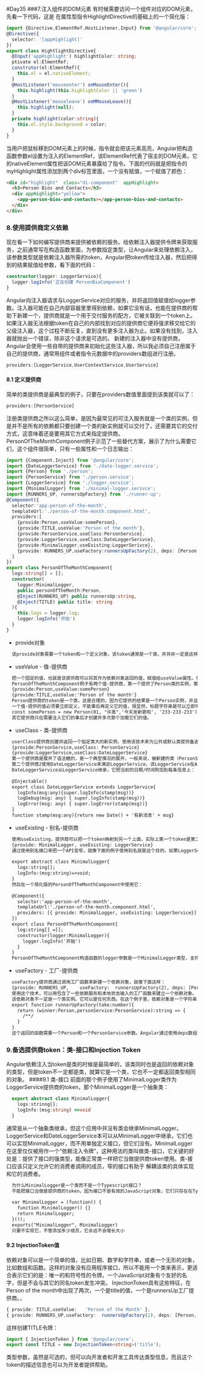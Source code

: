 #Day35
###7.注入组件的DOM元素
  有时候需要访问一个组件对应的DOM元素，先看一下代码，这是 在属性型指令HighlightDirective的基础上的一个简化版：
```typescript
import {Directive,ElementRef,HostListener,Input} from '@angular/core';
@Directive({
  selector: '[appHighlight]'
})
export class HightlightDirective{
  @Input('appHighlight') highlightColor: string;
  ptivate el:ElmentRef;
  construtor(el:ElmentRef){
    this.el = el.nativeElement;
  }
  @HostListener('mouseenter') onMouseEnter(){
    this.highlight(this.highlightColor || 'green')
  }
  @HostListener('mouseleave') onMMouseLeave(){
    this.highlight(null);
  }
  private highlight(color:string){
    this.el.style.background = color;
  }
}
```
  当用户把鼠标移到DOM元素上的时候，指令就会把该元素高亮，Angular把构造函数参数el设置为注入的ElementRef，该ElementRef代表了宿主的DOM元素，它的nativeElement属性把该DOM元素暴露给了指令。下面的代码就是把指令的myHighlight属性添加到两个div标签里面，一个没有赋值，一个赋值了颜色：
```html
<div id="highlight"  class="di-component"  appHighlight>
  <h3>Person Bios and Contacts</h3>
  <div appHighlight="yellow">
    <app-person-bios-and-contacts></app-person-bios-and-contacts>
  </div>
</div>
```
### 8.使用提供商定义依赖
  现在看一下如何编写提供商来提供被依赖的服务。给依赖注入器提供令牌来获取服务，之前通常写在构造函数里面，为参数指定类型，让Angular来处理依赖注入，该参数类型就是依赖注入器所需的token，Angular把token传给注入器，然后把得到的结果赋值给参数，看下面的代码：
```typescript
constructor(logger: LoggerService){
  logger.logInfo('正在创建 PersonBioComponent')
}
```
  Angular向注入器请求与LoggerService对应的服务，并将返回值赋值给logger参数。注入器可能在自己内部容器里里得到依赖，如果它没有话，也能在提供商的帮助下新建一个，提供商就是一个用于交付服务的配方，它被关联到一个token上。如果注入器无法根据token在自己的内部找到对应的提供商它便将强求移交给它的父级注入器，这个过程不断反复，直到没有更多注入器为止。如果没有找到，注入器就抛出一个错误，除非这个请求是可选的。
  新建的注入器中没有提供商，Angular会使用一些自带的提供商来初始化这些注入器，所以我必须自己注册属于自己的提供商，通常用组件或者指令元数据中的providers数组进行注册。
```typescript
providers:[LoggerService,UserContextService,UserService]
```
#### 8.1 定义提供商
  简单的类提供商是最典型的例子，只要在providers数值里面提到该类就可以了：
```typescript
providers:[PersonService]
```
  注册类提供商之所以这么简单，是因为最常见的可注入服务就是一个类的实例，但是并不是所有的依赖都只要创建一个类的新实例就可以交付了，还需要其它的交付方式，这意味着还是要用其它方式来指定提供商。
  PersonOfTheMonthComponent例子示范了一些替代方案，展示了为什么需要它们，这个组件很简单，只有一些属性和一个日志输出：
```typescript
import {Component,Inject} from '@angular/core';
import {DateLoggerService} from './date-logger.service';
import {Person} from './person';
import {PersonService} from './person.service';
import {LoggerService} from './logger.service';
import {MinimalLogger} from './minimal-logger.serivce';
import {RUNNERS_UP, runnersUpFactory} from './runner-up';
@Component({
  selector:'app-person-of-the-month',
  templateUrl:'./person-of-the-month.component.html',
  providers:[
    {provide:Person,useValue:somePerson},
    {provide:TITLE,useValue:'Person of the month'},
    {provide:PersonService,useClass:PersonService},
    {provide:LoggerService,useClass:DateLoggerSerivce},
    {provide:MinimalLogger,useExisting:LoggerSerivce},
    {provide: RUNNERS_UP,useFactory:runnersUpFactory(2), deps: [Person,PersonService]}
  ]
})
export class PersonOfTheMonthComponent{
  logs:string[] = [];
  constructor(
  	logger:MinimalLogger,
  	public personOfTheMonth:Person,
  	@Inject(RUNNERS_UP) public runnersUp:string,
  	@Inject(TITLE) public title: string
  ){
    this.logs = logger.log;
    logger.logInfo('开始')
  }
}
```
  - provide对象
```txt
  该provide对象需要一个token和一个定义对象，该token通常是一个类，并并非一定是这样。该定义对象有一个必填属性就是useValue，用来标识该提供商会如何新建和返回该服务的单例对象。
```
  - useValue - 值-提供商
```txt
  把一个固定的值，也就是该提供商可以将其作为依赖对象返回的值，赋值给useValue属性。使用该技巧来进行运行期常量设置，比如网站的基础地址和功能标志等，通常都是在单元测试中使用值-提供商，用一个假的或模仿的服务来取代一个生产环境的服务。
  PersonOfTheMonthComponent例子有两个值-提供商，第一个提供了Person类的实例，第二个指定了一个字符串资源：
  {provide:Person,useValue:somePerson}
  {provide:TITLE,useValue:'Person of the month'}
  Person提供商的token是一个类，这是合理的，因为它提供的结果是一个Person实例，并且被注入该英雄的消费者也需要知道它类型信息。TITLE提供商的token不是一个类，它是一个特别类型的提供商查询建叫做Injection Token，我可以把InjectionToken用作任何类型的提供商的令牌，但是它在依赖是简单类型的字符串、数字或者函数的时候会特别有帮助。
  一个值-提供的值必须要立即定义，不能事后再定义它的值，很显然，标题字符串是可以立即可用的，这个例子的somePerson变量是以前在下面这个文件中定义的：
  const somePerson = new Person(01, "许嵩",'今天发新歌啦', '233-233-233')
  其它提供商只在需要注入它们的事后才创建并多次那个加载它们的值。
```
  - useClass - 类-提供商
```txt
  userClass提供商创建并返回一个指定类大的新实例，使用该技术来为公共或默认类提供备选实现。该替代品能实现有一个不同的策略，比如拓展默认类或者在测试的事后假冒真实类。看一下刚刚PersonOfTheMMonthComponent里的例子：
  {provide:PersonService,useClass: PersonService}
  {provide:LoggerService,useClass:DateLoggerService}
  第一个提供商是展开了语法糖的，是一个典型情况的展开，一般来说，被新建的类（PersonService）同时也是该提供商的注入令牌，这里用完整形态来编写它，来反衬受欢迎的缩写形式。
  第二个提供商2使用DateLoggerService来满足LoggerService，该LoggerService在AppComponent级别已经被注册，当这个组件要求LoggerService的时候，它得到的却是DateLoggerService服务。 这个组件及其子组件会得到DateLoggerService实例，这个组件树之外的组件得到的仍是LoggerService实例。
  DateLoggerService从LoggerService继承，它把当前的日期/时间附加到每条信息上：
  
  @Injectable()
  export class DateLoggerService extends LoggerService{
    logInfo(msg:any){super.logInfo(stamp(msg))}
    logDebug(msg: any) { super.logInfo(stamp(msg))}
    logError(msg: any) { super.logError(stamp(msg))}
  }
  function stamp(msg:any){return new Date() + '有新消息' + msg}
```
  - useExisting - 别名-提供商
```txt
  使用useExisting，提供商可以把一个token映射到另一个上面，实际上第一个token是第二个token所对应的服务的别名，创造了访问同一个服务对象的两种方法。
  {provide: MinimalLogger, useExisting: LoggerService}
  通过使用别名接口来把一个API变窄，就像下面的例子使用别名就是这个目的。如果LoggerService有个很大的API接口虽然它只有三个接口一个属性，通过使用MinimalLogger类-接口别名，就能成功的把这个API接口缩小到只暴露两个成员：
  
  export abstract class MinimalLogger{
    logs:string[];
    logInfo:(msg:string)=>void;
  }
  然后在一个简化版的PersonOfTheMonthComponent中使用它：
  
  @Component({
    selector:'app-person-of-the-month',
    templateUrl:'./person-of-the-month.component.html',
    providers: [{ provide: MinimalLogger, useExisting: LoggerService}]
  })
  export class PersonOfTheMonthComponent{
    log:string[] =[];
    constructor(logger:MinimalLogger){
      logger.logInfo('开始')
    }
  }
  PersonOfTheMonthComponent构造函数的logger参数是一个MinimalLogger类型，支持Typescript的编辑器里面就会只看到两个成员logs和logInfo。实际上，Angular确实想把logger参数设置为注入器里LoggerService的完整版本，只是在之前的提供商注册里使用了useClass，所以该完整版本被DateLoggerService取代了。
```
  - useFactory - 工厂-提供商
```txt
  useFactory提供商通过调用工厂函数来新建一个依赖对象，就像下面这样：
  {provide: RUNNERS_UP,    useFactory:  runnersUpFactory(2), deps: [Person, PersonService]}
  使用这个技术，可以用包含了一些依赖服务和本地状态输入的工厂函数来建立一个依赖对象。
  该依赖对象不一定是一个类实例。它可以是任何东西。在这个例子里，依赖对象是一个字符串，代表了本月第二人物的名字。本地状态是数字 2，该组件应该显示的人物的个数。它就会立刻用 2 来执行 runnersUpFactory。runnersUpFactory 自身不是提供商工厂函数。真正的提供商工厂函数是 runnersUpFactory 返回的函数。
  export function runnerUpFactory(take:number){
    return (winner:Person,personService:PersonService):string => {
      /**/
    }
  }
  这个返回的函数需要一个Person和一个PersonService参数。Angular通过使用deps数组中的两个token，来识别注入的值，用来提供这些参数。这两个deps值是供注入器使用的token，用来提供工厂函数的依赖。一些内部工作后，这个函数返回名字字符串，Angular将其注入到PersonOfTheMonthComponent组件的runnersUp参数里。
```
### 9.备选提供商token：类-接口和Injection Token
  Angular依赖注入当token是类的时候是最简单的，该类同时也是返回的依赖对象的类型，但是token不一定都是类，就算它是一个类，它也不一定都返回类型相同的对象。
####9.1 类-接口
  前面的那个例子使用了MinimalLogger类作为LoggerService提供商的token，那个MinimalLogger是一个抽象类：
```typescript
  export abstract class MinimalLogger{
    logs:strinng[];
    logInfo:(msg:string) =>void
  }
```
  通常是从一个抽象类继承，但这个应用中并没有类会继承MinimalLogger。LoggerService和DateLoggerService本可以从MinimalLogger中继承，它们也可以实现MinimalLogger，而不用单独定义接口，但它们没有。MinimalLogger在这里仅仅被用作一个“依赖注入令牌”，这种用法的类叫做类-接口，它关键的好处是：提供了接口的强类型，能像正常类一样把它当做提供商token使用。类-接口应该只定义允许它的消费者调用的成员，窄的接口有助于 解耦该类的具体实现和它的消费者。
```txt
  为什么MinimalLogger是一个类而不是一个Typescript接口？
  不能把接口当做是提供商的token，因为接口不是有效的JavaScript对象，它们只存在在Typescript大的设计空间里，它们会在被编译为JavaScript之后消失，一个提供商token必须是一个真实的JavaScript对象上提供类似于接口的特性，一个真实的类会占用内存，该类应用没有具体的实现，MinimalLogger会被转译成下面这段没有优化过的，尚未最小化的JavaScript：
  
  var MinimalLogger = (function() {
    function MinimalLogger() {}
    return MinimalLogger;
  }());
  exports("MinimalLogger", MinimalLogger)
  只要不实现它，不管添加多少成员，它永远不会增长大小
```
#### 9.2 InjectionToken值
  依赖对象可以是一个简单的值，比如日期、数字和字符串，或者一个无形的对象，比如数组和函数。这样的对象没有应用程序接口，所以不能用一个类来表示，更适合表示它们的是：唯一的和符号性的令牌，一个JavaScript对象有个友好的名字，但是不会与其它的同名token发生冲突。
  InjectionToken具有这些特征，在Person of the month中出现了两次，一个是title的值，一个是runnersUp工厂提供商。，
```typescript
{ provide: TITLE,useValue:   'Person of the Month' },
{ provide: RUNNERS_UP,useFactory:  runnersUpFactory(2), deps: [Person, PersonService] }
```
  这样创建TITLE令牌：
```typescript
import { InjectionToken } from '@angular/core';
export const TITLE = new InjectionToken<string>('title');
```
  类型参数，虽然是可选的，但可以向开发者和开发工具传达类型信息，而且这个token的描述信息也可以为开发者提供帮助。


















